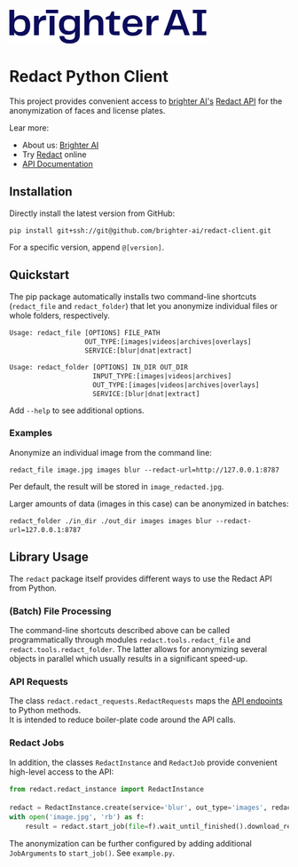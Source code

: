 [![Brighter AI logo](brighter.png)](https://brighter.ai/)

# Redact Python Client

This project provides convenient access to [brighter AI's](https://brighter.ai/) [Redact API](https://docs.identity.ps/) 
for the anonymization of faces and license plates.

Lear more:
- About us: [Brighter AI](https://brighter.ai/)
- Try [Redact](https://product.brighter.ai/) online
- [API Documentation](https://docs.identity.ps/)

## Installation

Directly install the latest version from GitHub: 

```shell
pip install git+ssh://git@github.com/brighter-ai/redact-client.git
```

For a specific version, append `@[version]`. 


## Quickstart

The pip package automatically installs two command-line shortcuts (`redact_file` and `redact_folder`) that let you 
anonymize individual files or whole folders, respectively.

```shell
Usage: redact_file [OPTIONS] FILE_PATH
                   OUT_TYPE:[images|videos|archives|overlays]
                   SERVICE:[blur|dnat|extract]
```

```shell
Usage: redact_folder [OPTIONS] IN_DIR OUT_DIR
                     INPUT_TYPE:[images|videos|archives]
                     OUT_TYPE:[images|videos|archives|overlays]
                     SERVICE:[blur|dnat|extract]
```

Add `--help` to see additional options. 


### Examples

Anonymize an individual image from the command line:

```shell
redact_file image.jpg images blur --redact-url=http://127.0.0.1:8787
```

Per default, the result will be stored in `image_redacted.jpg`.

Larger amounts of data (images in this case) can be 
anonymized in batches:

```shell
redact_folder ./in_dir ./out_dir images images blur --redact-url=127.0.0.1:8787
```


## Library Usage

The `redact` package itself provides different ways to use the Redact API from Python.

### (Batch) File Processing

The command-line shortcuts described above can be called programmatically through modules 
`redact.tools.redact_file` and `redact.tools.redact_folder`. The latter allows for anonymizing
several objects in parallel which usually results in a significant speed-up.

### API Requests

The class `redact.redact_requests.RedactRequests` maps the [API endpoints](https://docs.identity.ps/) to Python methods.  
It is intended to reduce boiler-plate code around the API calls.

### Redact Jobs

In addition, the classes `RedactInstance` and `RedactJob` provide convenient high-level access to the API:

```python
from redact.redact_instance import RedactInstance

redact = RedactInstance.create(service='blur', out_type='images', redact_url='http://127.0.0.1:8787')
with open('image.jpg', 'rb') as f:
    result = redact.start_job(file=f).wait_until_finished().download_result()
```

The anonymization can be further configured by adding additional `JobArguments` to `start_job()`. See `example.py`.
